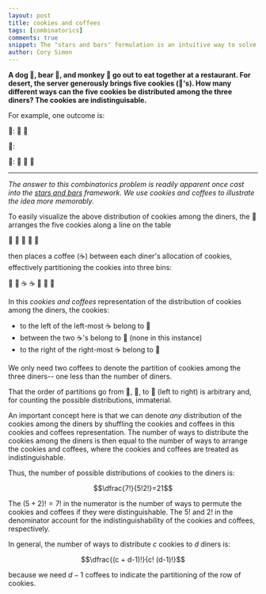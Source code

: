 ```yaml
---
layout: post
title: cookies and coffees
tags: [combinatorics]
comments: true
snippet: The "stars and bars" formulation is an intuitive way to solve a particular combinatorics problem. Here, for memorability, we formulate a combinatorics problem as cookies and coffees.
author: Cory Simon
--- 
```


**A dog :dog:, bear :bear:, and monkey :monkey: go out to eat together at a restaurant. For desert, the server generously brings five cookies (:cookie:'s). How many different ways can the five cookies be distributed among the three diners? The cookies are indistinguisable.**

For example, one outcome is:


:dog:: :cookie: :cookie:

:bear::

:monkey:: :cookie: :cookie: :cookie: 

***

*The answer to this combinatorics problem is readily apparent once cast into the [stars and bars](https://en.wikipedia.org/wiki/Stars_and_bars_(combinatorics)) framework. We use cookies and coffees to illustrate the idea more memorably.*

To easily visualize the above distribution of cookies among the diners, the :dog: arranges the five cookies along a line on the table

:cookie: :cookie: :cookie: :cookie: :cookie:

then places a coffee (:coffee:) between each diner's allocation of cookies, effectively partitioning the cookies into three bins:

:cookie: :cookie: :coffee: :coffee: :cookie: :cookie: :cookie:

In this *cookies and coffees* representation of the distribution of cookies among the diners, the cookies:
* to the left of the left-most :coffee: belong to :dog:
* between the two :coffee:'s belong to :bear: (none in this instance)
* to the right of the right-most :coffee: belong to :monkey:

We only need two coffees to denote the partition of cookies among the three diners-- one less than the number of diners. 

That the order of partitions go from :dog:, :bear:, to :monkey: (left to right) is arbitrary and, for counting the possible distributions, immaterial.

An important concept here is that we can denote *any* distribution of the cookies among the diners by shuffling the cookies and coffees in this cookies and coffees representation. The number of ways to distribute the cookies among the diners is then equal to the number of ways to arrange the cookies and coffees, where the cookies and coffees are treated as indistinguishable. 

Thus, the number of possible distributions of cookies to the diners is:

$$\dfrac{7!}{5!2!}=21$$

The $(5+2)!=7!$ in the numerator is the number of ways to permute the cookies and coffees if they were distinguishable. The $5!$ and $2!$ in the denominator account for the indistinguishability of the cookies and coffees, respectively.

In general, the number of ways to distribute $c$ cookies to $d$ diners is:

$$\dfrac{(c + d-1)!}{c! (d-1)!}$$

because we need $d-1$ coffees to indicate the partitioning of the row of cookies.
